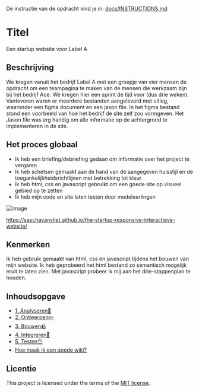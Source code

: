 De instructie van de opdracht vind je in: [docs/INSTRUCTIONS.md](docs/INSTRUCTIONS.md)

# Titel
Een startup website voor Label A

## Beschrijving
We kregen vanuit het bedrijf Label A met een groepje van vier mensen de opdracht om een teampagina te maken van de mensen die werkzaam zijn bij het bedrijf Ace. We kregen hier een sprint de tijd voor (dus drie weken). Vantevoren waren er meerdere bestanden aangeleverd met uitleg, waaronder een figma document en een jason file. In het figma bestand stond een voorbeeld van hoe het bedrijf de site zelf zou vormgeven. Het Jason file was erg handig om alle informatie op de achtergrond te implementeren in de site.

## Het proces globaal
- Ik heb een briefing/debriefing gedaan om informatie over het project te vergaren
- Ik heb schetsen gemaakt aan de hand van de aangegeven huisstijl en de toegankelijkheidsrichtlijnen met betrekking tot kleur
- Ik heb html, css en javascript gebruikt om een goede site op visueel gebied op te zetten
- Ik heb mijn code en site laten testen door medeleerlingen

![image](https://github.com/saschavanvliet/the-startup-responsive-interactieve-website/assets/144007519/54e2fbdc-afdf-4263-87c6-3a0dd5364ac5)

https://saschavanvliet.github.io/the-startup-responsive-interactieve-website/

## Kenmerken
<!-- Bij Kenmerken staat welke technieken zijn gebruikt en hoe. Wat is de HTML structuur? Wat zijn de belangrijkste dingen in CSS? Wat is er met JS gedaan en hoe? -->
Ik heb gebruik gemaakt van html, css en javascript tijdens het bouwen van mijn website. Ik heb geprobeerd het html bestand zo semantisch mogelijk eruit te laten zien. Met javascript probeer ik mij aan het drie-stappenplan te houden.

## Inhoudsopgave
- [1. Analyseren🤖](https://github.com/saschavanvliet/the-startup-responsive-interactieve-website/wiki/1.-Analyseren%F0%9F%A4%96)
- [2. Ontwerpen✏️](https://github.com/saschavanvliet/the-startup-responsive-interactieve-website/wiki/2.-Ontwerpen%E2%9C%8F%EF%B8%8F)
- [3. Bouwen🪨](https://github.com/saschavanvliet/the-startup-responsive-interactieve-website/wiki/3.-Bouwen%F0%9F%AA%A8)
- [4. Integreren📲](https://github.com/saschavanvliet/the-startup-responsive-interactieve-website/wiki/4.-Integreren%F0%9F%93%B2)
- [5. Testen👌](https://github.com/saschavanvliet/the-startup-responsive-interactieve-website/wiki/5.-Testen%F0%9F%91%8C)
- [Hoe maak ik een goede wiki?](https://github.com/saschavanvliet/the-startup-responsive-interactieve-website/wiki/Hoe-maak-ik-een-goede-wiki%3F)

## Licentie

This project is licensed under the terms of the [MIT license](./LICENSE).

